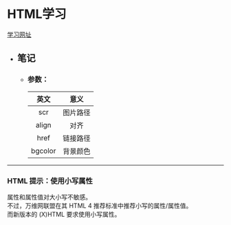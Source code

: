 # HTML学习
[学习网址](http://www.w3school.com.cn/html/index.asp)
* ## 笔记
  * ### 参数：
  
      |英文|意义|
      |:--:|:--:|
      |scr|图片路径| 
      |align|对齐|
      |href|链接路径| 
      |bgcolor|背景颜色|
  
---------------------------

### HTML 提示：使用小写属性  
属性和属性值对大小写不敏感。  
不过，万维网联盟在其 HTML 4 推荐标准中推荐小写的属性/属性值。  
而新版本的 (X)HTML 要求使用小写属性。  
